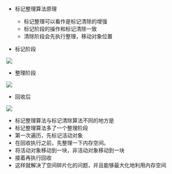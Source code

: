 - 标记整理算法原理
  - 标记整理可以看作是标记清除的增强
  - 标记阶段的操作和标记清除一致
  - 清除阶段会先执行整理，移动对象位置

- 标记阶段

![](https://dd-ss.oss-cn-guangzhou.aliyuncs.com/20210122151237.png)

- 整理阶段

![](https://dd-ss.oss-cn-guangzhou.aliyuncs.com/20210122151310.png)

- 回收后

![](https://dd-ss.oss-cn-guangzhou.aliyuncs.com/20210122151343.png)

- 标记整理算法与标记清除算法不同的地方是
- 标记整理算法多了一个整理阶段
- 第一次遍历，先标记活动对象
- 在回收执行之前，先整理一下内存空间。
- 将活动对象移动到一块，非活动对象移动到一块
- 接着再执行回收
- 这样就解决了空间碎片化的问题，并且能够最大化地利用内存空间
